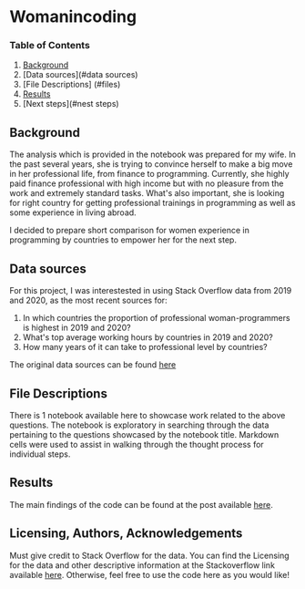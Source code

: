 # Womanincoding
### Table of Contents

1. [Background](#background)
2. [Data sources](#data sources)
3. [File Descriptions] (#files)
4. [Results](#results)
5. [Next steps](#nest steps)

## Background <a name="background"></a>

The analysis which is provided in the notebook was prepared for my wife. In the past several years, she is trying to convince herself to make a big move in her professional life, from finance to programming. Currently, she highly paid finance professional with high income but with no pleasure from the work and extremely standard tasks. What's also important, she is looking for right country for getting professional trainings in programming as well as some experience in living abroad.

I decided to prepare short comparison for women experience in programming by countries to empower her for the next step.

## Data sources <a name="data sources"></a>

For this project, I was interestested in using Stack Overflow data from 2019 and 2020, as the most recent sources for:

1. In which countries the proportion of professional woman-programmers is highest in 2019 and 2020?
2. What's top average working hours by countries in 2019 and 2020?
3. How many years of it can take to professional level by countries?

The original data sources can be found [here](https://insights.stackoverflow.com/survey)

## File Descriptions <a name="files"></a>

There is 1 notebook available here to showcase work related to the above questions.  The notebook is exploratory in searching through the data pertaining to the questions showcased by the notebook title.  Markdown cells were used to assist in walking through the thought process for individual steps.  

## Results<a name="results"></a>

The main findings of the code can be found at the post available [here](https://dumovvk.medium.com/woman-in-coding-by-stackoverflow-how-i-fulfilled-my-wifes-request-120ba2ac287e).

## Licensing, Authors, Acknowledgements<a name="licensing"></a>

Must give credit to Stack Overflow for the data.  You can find the Licensing for the data and other descriptive information at the Stackoverflow link available [here](https://insights.stackoverflow.com/survey).  Otherwise, feel free to use the code here as you would like! 
